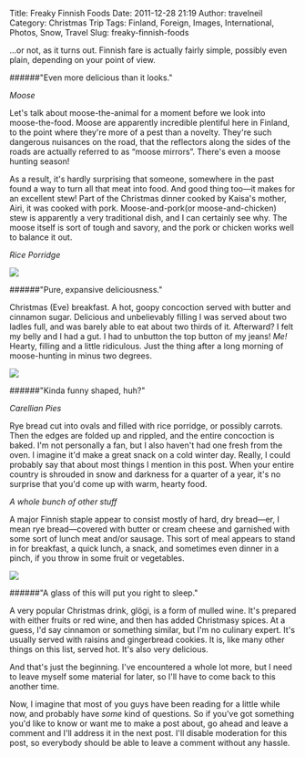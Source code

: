 Title: Freaky Finnish Foods
Date: 2011-12-28 21:19
Author: travelneil
Category: Christmas Trip
Tags: Finland, Foreign, Images, International, Photos, Snow, Travel
Slug: freaky-finnish-foods

...or not, as it turns out. Finnish fare is actually fairly simple,
possibly even plain, depending on your point of view.

######"Even  more delicious than it  looks."

*Moose*

Let's talk about moose-the-animal for a moment before we look into
moose-the-food. Moose are apparently incredible plentiful here in
Finland, to the point where they're more of a pest than a novelty.
They're such dangerous nuisances on the road, that the reflectors along
the sides of the roads are actually referred to as “moose mirrors”.
There's even a moose hunting season!

As a result, it's hardly surprising that someone, somewhere in the past
found a way to turn all that meat into food. And good thing too—it makes
for an excellent stew! Part of the Christmas dinner cooked by Kaisa's
mother, Airi, it was cooked with pork. Moose-and-pork(or
moose-and-chicken) stew is apparently a very traditional dish, and I can
certainly see why. The moose itself is sort of tough and savory, and the
pork or chicken works well to balance it out.

*Rice Porridge*

[![]({photo}riceporr.jpg)]({static}/images/riceporr.jpg)

######"Pure, expansive  deliciousness."

Christmas (Eve) breakfast. A hot, goopy concoction served with butter
and cinnamon sugar. Delicious and unbelievably filling I was served
about two ladles full, and was barely able to eat about two thirds of
it. Afterward? I felt my belly and I had a gut. I had to unbutton the
top button of my jeans! *Me!* Hearty, filling and a little ridiculous.
Just the thing after a long morning of moose-hunting in minus two
degrees.

[![]({photo}carellian.jpg)]({static}/images/carellian.jpg)

######"Kinda funny shaped,  huh?"

*Carellian Pies*

Rye bread cut into ovals and filled with rice porridge, or possibly
carrots. Then the edges are folded up and rippled, and the entire
concoction is baked. I'm not personally a fan, but I also haven't had
one fresh from the oven. I imagine it'd make a great snack on a cold
winter day. Really, I could probably say that about most things I
mention in this post. When your entire country is shrouded in snow and
darkness for a quarter of a year, it's no surprise that you'd come up
with warm, hearty food.

*A whole bunch of other stuff*

A major Finnish staple appear to consist mostly of hard, dry bread—er, I
mean rye bread—covered with butter or cream cheese and garnished with
some sort of lunch meat and/or sausage. This sort of meal appears to
stand in for breakfast, a quick lunch, a snack, and sometimes even
dinner in a pinch, if you throw in some fruit or vegetables.

[![]({photo}glogi.jpg)]({static}/images/glogi.jpg)

######"A  glass of this will put you right to  sleep."

A very popular Christmas drink, glögi, is a form of mulled wine. It's
prepared with either fruits or red wine, and then has added Christmasy
spices. At a guess, I'd say cinnamon or something similar, but I'm no
culinary expert. It's usually served with raisins and gingerbread
cookies. It is, like many other things on this list, served hot. It's
also very delicious.

And that's just the beginning. I've encountered a whole lot more, but I
need to leave myself some material for later, so I'll have to come back
to this another time.

Now, I imagine that most of you guys have been reading for a little
while now, and probably have *some* kind of questions. So if you've got
something you'd like to know or want me to make a post about, go ahead
and leave a comment and I'll address it in the next post. I'll disable
moderation for this post, so everybody should be able to leave a comment
without any hassle.
